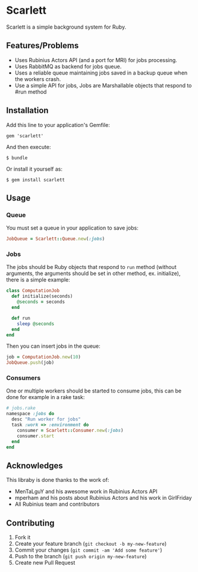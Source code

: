 # Scarlett

Scarlett is a simple background system for Ruby.

## Features/Problems

  - Uses Rubinius Actors API (and a port for MRI) for jobs processing.
  - Uses RabbitMQ as backend for jobs queue.
  - Uses a reliable queue maintaining jobs saved in a backup queue when the workers crash.
  - Use a simple API for jobs, Jobs are Marshallable objects that respond to #run method

## Installation

Add this line to your application's Gemfile:

    gem 'scarlett'

And then execute:

    $ bundle

Or install it yourself as:

    $ gem install scarlett

## Usage

### Queue

You must set a queue in your application to save jobs:

```ruby
JobQueue = Scarlett::Queue.new(:jobs)
```

### Jobs

The jobs should be Ruby objects that respond to `run` method (without
arguments, the arguments should be set in other method, ex. initialize), there is a simple example:

```ruby
class ComputationJob
  def initialize(seconds)
    @seconds = seconds
  end

  def run
    sleep @seconds
  end
end
```

Then you can insert jobs in the queue:

```ruby
job = ComputationJob.new(10)
JobQueue.push(job)
```

### Consumers
One or multiple workers should be started to consume jobs, this can be
done for example in a rake task:

```ruby
# jobs.rake
namespace :jobs do
  desc "Run worker for jobs"
  task :work => :environment do
    consumer = Scarlett::Consumer.new(:jobs)
    consumer.start
  end
end
```

## Acknowledges

This libraby is done thanks to the work of:

  - MenTaLguY and his awesome work in Rubinius Actors API
  - mperham and his posts about Rubinius Actors and his work in GirlFriday
  - All Rubinius team and contributors

## Contributing

1. Fork it
2. Create your feature branch (`git checkout -b my-new-feature`)
3. Commit your changes (`git commit -am 'Add some feature'`)
4. Push to the branch (`git push origin my-new-feature`)
5. Create new Pull Request
